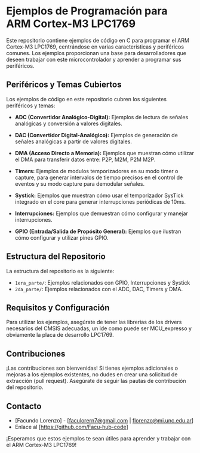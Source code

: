 # Ejemplos de Programación para ARM Cortex-M3 LPC1769

Este repositorio contiene ejemplos de código en C para programar el ARM Cortex-M3 LPC1769, centrándose en varias características y periféricos comunes. Los ejemplos proporcionan una base para desarrolladores que deseen trabajar con este microcontrolador y aprender a programar sus periféricos.

## Periféricos y Temas Cubiertos

Los ejemplos de código en este repositorio cubren los siguientes periféricos y temas:

- **ADC (Convertidor Analógico-Digital):** Ejemplos de lectura de señales analógicas y conversión a valores digitales.

- **DAC (Convertidor Digital-Analógico):** Ejemplos de generación de señales analógicas a partir de valores digitales.

- **DMA (Acceso Directo a Memoria):** Ejemplos que muestran cómo utilizar el DMA para transferir datos entre: P2P, M2M, P2M M2P.

- **Timers:** Ejemplos de modulos temporizadores en su modo timer o capture, para generar intervalos de tiempo precisos en el control de eventos y su modo capture para demodular señales.

- **Systick:** Ejemplos que muestran cómo usar el temporizador SysTick integrado en el core para generar interrupciones periódicas de 10ms.

- **Interrupciones:** Ejemplos que demuestran cómo configurar y manejar interrupciones.

- **GPIO (Entrada/Salida de Propósito General):** Ejemplos que ilustran cómo configurar y utilizar pines GPIO.

## Estructura del Repositorio

La estructura del repositorio es la siguiente:

- `1era_parte/`: Ejemplos relacionados con GPIO, Interrupciones y Systick
- `2da_parte/`: Ejemplos relacionados con el ADC, DAC, Timers y DMA.

## Requisitos y Configuración

Para utilizar los ejemplos, asegúrate de tener las librerias de los drivers necesarios del CMSIS adecuadas, un ide como puede ser MCU_expresso y obviamente la placa de desarrollo LPC1769.

## Contribuciones

¡Las contribuciones son bienvenidas! Si tienes ejemplos adicionales o mejoras a los ejemplos existentes, no dudes en crear una solicitud de extracción (pull request). Asegúrate de seguir las pautas de contribución del repositorio.

## Contacto

- [Facundo Lorenzo] - [faculorern7@gmail.com | florenzo@mi.unc.edu.ar]
- Enlace al [https://github.com/Facu-hub-code]

¡Esperamos que estos ejemplos te sean útiles para aprender y trabajar con el ARM Cortex-M3 LPC1769!


